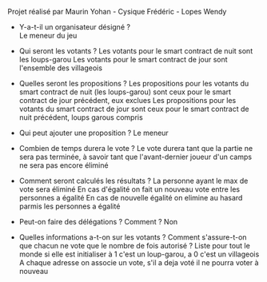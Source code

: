 Projet réalisé par Maurin Yohan - Cysique Frédéric - Lopes Wendy

- Y-a-t-il un organisateur désigné ?
<br> Le meneur du jeu </br>

- Qui seront les votants ?
Les votants pour le smart contract de nuit sont les loups-garou
Les votants pour le smart contract de jour sont l'ensemble des villageois

- Quelles seront les propositions ?
Les propositions pour les votants du smart contract de nuit (les loups-garou) sont ceux pour le smart contract de jour précédent, eux exclues 
Les propositions pour les votants du smart contract de jour sont ceux pour le smart contract de nuit précédent, loups garous compris

- Qui peut ajouter une proposition ?
Le meneur

- Combien de temps durera le vote ?
Le vote durera tant que la partie ne sera pas terminée, à savoir tant que l'avant-dernier joueur d'un camps ne sera pas encore éliminé

- Comment seront calculés les résultats ?
La personne ayant le max de vote sera éliminé
En cas d'égalité on fait un nouveau vote entre les personnes a égalité
En cas de nouvelle égalité on elimine au hasard parmis les personnes a égalité

- Peut-on faire des délégations ? Comment ?
Non

- Quelles informations a-t-on sur les votants ? Comment s'assure-t-on que chacun ne vote que le nombre de fois autorisé ?
Liste pour tout le monde si elle est initialiser à 1 c'est un loup-garou, a 0 c'est un villageois
A chaque adresse on associe un vote, s'il a deja voté il ne pourra voter à nouveau
